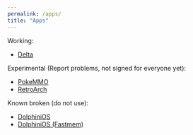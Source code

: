 ```yaml
---
permalink: /apps/
title: "Apps"
---
```


Working:
+ [Delta](itms-services://?action=download-manifest&url=https://jjtech.dev/repo/delta.plist)

Experimental (Report problems, not signed for everyone yet):
+ [PokeMMO](itms-services://?action=download-manifest&url=https://jjtech.dev/repo/pokemmo.plist)
+ [RetroArch](itms-services://?action=download-manifest&url=https://jjtech.dev/repo/retroarch.plist)

Known broken (do not use):
+ [DolphiniOS](itms-services://?action=download-manifest&url=https://jjtech.dev/repo/dolphin.plist)
+ [DolphiniOS (Fastmem)](itms-services://?action=download-manifest&url=https://jjtech.dev/repo/dolphin-fastmem.plist)